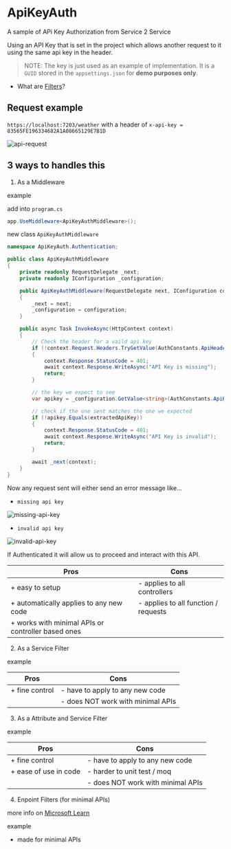 # ApiKeyAuth
 A sample of APi Key Authorization from Service 2 Service

Using an API Key that is set in the project which allows another request to it using the same api key in the header.

> NOTE: The key is just used as an example of implementation. It is a `GUID` stored in the `appsettings.json` for **demo purposes only**.

- What are [Filters](https://learn.microsoft.com/en-us/aspnet/core/mvc/controllers/filters?view=aspnetcore-7.0)?

## Request example

`https://localhost:7203/weather` with a header of `x-api-key = 83565FE196334682A1A08665129E7B1D`

![api-request](https://user-images.githubusercontent.com/20805058/225124197-6d75eb84-10e6-4685-a1c3-f8a76ef9236c.png)

## 3 ways to handles this

1. As a Middleware

example

add into `program.cs`
```C#
app.UseMiddleware<ApiKeyAuthMiddleware>();
```

new class `ApiKeyAuthMiddleware`
```C#
namespace ApiKeyAuth.Authentication;

public class ApiKeyAuthMiddleware
{
    private readonly RequestDelegate _next;
    private readonly IConfiguration _configuration;

    public ApiKeyAuthMiddleware(RequestDelegate next, IConfiguration configuration)
    {
        _next = next;
        _configuration = configuration;
    }

    public async Task InvokeAsync(HttpContext context)
    {
        // Check the header for a vaild api key
        if (!context.Request.Headers.TryGetValue(AuthConstants.ApiHeaderName, out var extractedApiKey))
        {
            context.Response.StatusCode = 401;
            await context.Response.WriteAsync("API Key is missing");
            return;
        }

        // the key we expect to see
        var apikey = _configuration.GetValue<string>(AuthConstants.ApiKeySectionName);

        // check if the one sent matches the one we expected
        if (!apikey.Equals(extractedApiKey))
        {
            context.Response.StatusCode = 401;
            await context.Response.WriteAsync("API Key is invalid");
            return;
        }

        await _next(context);
    }
}
```

Now any request sent will either send an error message like...

- `missing api key`

![missing-api-key](https://user-images.githubusercontent.com/20805058/225133555-c795c126-5188-41ab-87cd-b22b52822534.png)

- `invalid api key`

![invalid-api-key](https://user-images.githubusercontent.com/20805058/225133525-296b8807-ac38-4f59-828c-aa59de96c758.png)

If Authenticated it will allow us to proceed and interact with this API.

| Pros  | Cons |
| ------------- | ------------- |
| + easy to setup  | - applies to all controllers  |
| + automatically applies to any new code | - applies to all function / requests  |
| + works with minimal APIs or controller based ones ||


2. As a Service Filter

example

| Pros  | Cons |
| ------------- | ------------- |
| + fine control  | - have to apply to any new code  |
|                 | - does NOT work with minimal APIs |


3. As a Attribute and Service Filter

example

| Pros  | Cons |
| ------------- | ------------- |
| + fine control  | - have to apply to any new code  |
| + ease of use in code  | - harder to unit test / moq  |
|                 | - does NOT work with minimal APIs |


4. Enpoint Filters (for minimal APIs)

more info on [Microsoft Learn](https://learn.microsoft.com/en-us/aspnet/core/fundamentals/minimal-apis/min-api-filters?view=aspnetcore-7.0)

example

+ made for minimal APIs